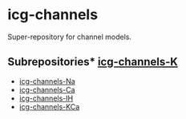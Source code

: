 # icg-channels
Super-repository for channel models.

## Subrepositories* [icg-channels-K](https://github.com/icgenealogy/icg-channels-k.git)
* [icg-channels-Na](https://github.com/icgenealogy/icg-channels-na.git)
* [icg-channels-Ca](https://github.com/icgenealogy/icg-channels-ca.git)
* [icg-channels-IH](https://github.com/icgenealogy/icg-channels-ih.git)
* [icg-channels-KCa](https://github.com/icgenealogy/icg-channels-kca.git)
